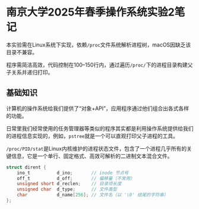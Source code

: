 # 南京大学2025年春季操作系统实验2笔记

本实验需在Linux系统下实现，依赖`/proc`文件系统解析进程树，macOS因缺乏该目录不兼容。

程序需简洁高效，代码控制在100–150行内，通过遍历`/proc/`下的进程目录构建父子关系并递归打印。

## 基础知识

计算机的操作系统给我们提供了“对象+API”，应用程序通过他们组合出各式各样的功能。

日常里我们经常使用的任务管理器等类似的程序其实都是利用操作系统提供给我们的进程信息实现的，例如，`pstree`就是一个可以直观打印父子进程的工具。

`/proc/PID/stat`是Linux内核维护的进程状态文件，包含了一个进程几乎所有的关键信息，它是一个单行、固定格式、高效可解析的二进制文本混合文件。

```c
struct dirent {
    ino_t          d_ino;       // inode 节点号
    off_t          d_off;       // 偏移量（不常用）
    unsigned short d_reclen;    // 目录项长度
    unsigned char  d_type;      // 文件类型
    char           d_name[256]; // 文件名（以 '\0' 结尾的字符串）
};
```



